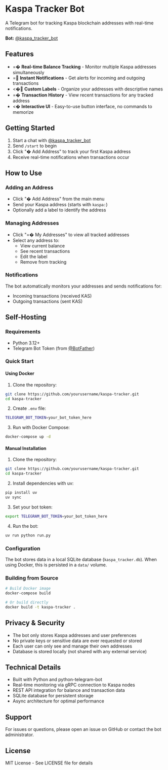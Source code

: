 # Kaspa Tracker Bot

A Telegram bot for tracking Kaspa blockchain addresses with real-time notifications.

**Bot:** [@kaspa_tracker_bot](https://t.me/kaspa_tracker_bot)

## Features

- =� **Real-time Balance Tracking** - Monitor multiple Kaspa addresses simultaneously
- = **Instant Notifications** - Get alerts for incoming and outgoing transactions
- <� **Custom Labels** - Organize your addresses with descriptive names
- =� **Transaction History** - View recent transactions for any tracked address
- <� **Interactive UI** - Easy-to-use button interface, no commands to memorize

## Getting Started

1. Start a chat with [@kaspa_tracker_bot](https://t.me/kaspa_tracker_bot)
2. Send `/start` to begin
3. Click "� Add Address" to track your first Kaspa address
4. Receive real-time notifications when transactions occur

## How to Use

### Adding an Address
- Click "� Add Address" from the main menu
- Send your Kaspa address (starts with `kaspa:`)
- Optionally add a label to identify the address

### Managing Addresses
- Click "=� My Addresses" to view all tracked addresses
- Select any address to:
  - View current balance
  - See recent transactions
  - Edit the label
  - Remove from tracking

### Notifications
The bot automatically monitors your addresses and sends notifications for:
- Incoming transactions (received KAS)
- Outgoing transactions (sent KAS)

## Self-Hosting

### Requirements
- Python 3.12+
- Telegram Bot Token (from [@BotFather](https://t.me/botfather))

### Quick Start

#### Using Docker

1. Clone the repository:
```bash
git clone https://github.com/yourusername/kaspa-tracker.git
cd kaspa-tracker
```

2. Create `.env` file:
```bash
TELEGRAM_BOT_TOKEN=your_bot_token_here
```

3. Run with Docker Compose:
```bash
docker-compose up -d
```

#### Manual Installation

1. Clone the repository:
```bash
git clone https://github.com/yourusername/kaspa-tracker.git
cd kaspa-tracker
```

2. Install dependencies with uv:
```bash
pip install uv
uv sync
```

3. Set your bot token:
```bash
export TELEGRAM_BOT_TOKEN=your_bot_token_here
```

4. Run the bot:
```bash
uv run python run.py
```

### Configuration

The bot stores data in a local SQLite database (`kaspa_tracker.db`). When using Docker, this is persisted in a `data/` volume.

### Building from Source

```bash
# Build Docker image
docker-compose build

# Or build directly
docker build -t kaspa-tracker .
```

## Privacy & Security

- The bot only stores Kaspa addresses and user preferences
- No private keys or sensitive data are ever requested or stored
- Each user can only see and manage their own addresses
- Database is stored locally (not shared with any external service)

## Technical Details

- Built with Python and python-telegram-bot
- Real-time monitoring via gRPC connection to Kaspa nodes
- REST API integration for balance and transaction data
- SQLite database for persistent storage
- Async architecture for optimal performance

## Support

For issues or questions, please open an issue on GitHub or contact the bot administrator.

## License

MIT License - See LICENSE file for details